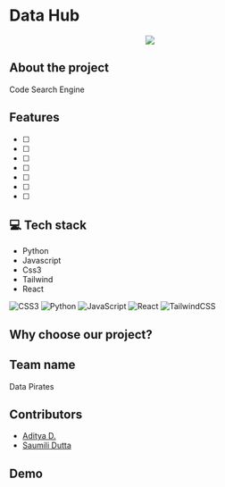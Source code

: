 # Data Hub

<div align="center">
<img src="https://github.com/adi271001/Data-Hub/assets/116259393/8488a420-c7b1-405f-8323-d8961f9e2123">
</div>

## About the project
Code Search Engine

## Features

- [ ] 
- [ ] 
- [ ] 
- [ ] 
- [ ] 
- [ ] 
- [ ] 

## 💻 Tech stack

- Python
- Javascript
- Css3
- Tailwind
- React


![CSS3](https://img.shields.io/badge/css3-%231572B6.svg?style=for-the-badge&logo=css3&logoColor=white) ![Python](https://img.shields.io/badge/python-3670A0?style=for-the-badge&logo=python&logoColor=ffdd54) ![JavaScript](https://img.shields.io/badge/javascript-%23323330.svg?style=for-the-badge&logo=javascript&logoColor=%23F7DF1E) ![React](https://img.shields.io/badge/react-%2320232a.svg?style=for-the-badge&logo=react&logoColor=%2361DAFB) ![TailwindCSS](https://img.shields.io/badge/tailwindcss-%2338B2AC.svg?style=for-the-badge&logo=tailwind-css&logoColor=white)


## Why choose our project?



## Team name

Data Pirates

## Contributors

- [Aditya D.](https://github.com/adi271001)
- [Saumili Dutta](https://github.com/aumii01codes)

## Demo


